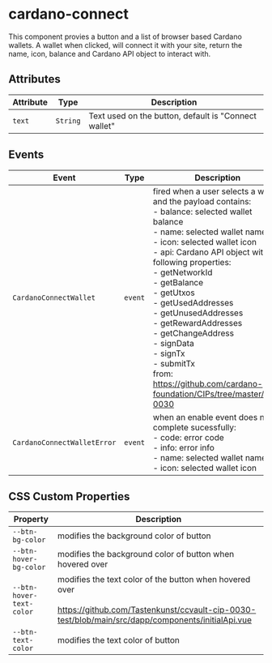 # cardano-connect

This component provies a button and a list of browser based Cardano wallets.
A wallet when clicked, will connect it with your site, return the name,
icon, balance and Cardano API object to interact with.

## Attributes

| Attribute | Type     | Description                                      |
|-----------|----------|--------------------------------------------------|
| `text`    | `String` | Text used on the button, default is "Connect wallet" |

## Events

| Event                       | Type    | Description                                      |
|-----------------------------|---------|--------------------------------------------------|
| `CardanoConnectWallet`      | `event` | fired when a user selects a wallet and the payload contains:<br />- balance: selected wallet balance<br />- name: selected wallet name<br />- icon: selected wallet icon<br />- api: Cardano API object with following properties:<br />- getNetworkId<br />- getBalance<br />- getUtxos<br />- getUsedAddresses<br />- getUnusedAddresses<br />- getRewardAddresses<br />- getChangeAddress<br />- signData<br />- signTx<br />- submitTx<br />from: https://github.com/cardano-foundation/CIPs/tree/master/CIP-0030 |
| `CardanoConnectWalletError` | `event` | when an enable event does not complete sucessfully:<br />- code: error code<br />- info: error info<br />- name: selected wallet name<br />- icon: selected wallet icon |

## CSS Custom Properties

| Property                 | Description                                      |
|--------------------------|--------------------------------------------------|
| `--btn-bg-color`         | modifies the background color of button          |
| `--btn-hover-bg-color`   | modifies the background color of button when hovered over |
| `--btn-hover-text-color` | modifies the text color of the button when hovered over<br /><br />https://github.com/Tastenkunst/ccvault-cip-0030-test/blob/main/src/dapp/components/initialApi.vue |
| `--btn-text-color`       | modifies the text color of button                |
